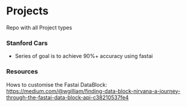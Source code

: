 # Projects
Repo with all Project types


### Stanford Cars
- Series of goal is to achieve 90%+ accuracy using fastai

### Resources
Hows to customise the Fastai DataBlock: https://medium.com/@wgilliam/finding-data-block-nirvana-a-journey-through-the-fastai-data-block-api-c38210537fe4
